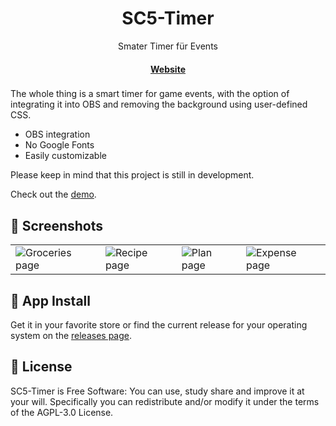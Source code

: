 <h1 align="center">
    SC5-Timer
</h1>
<p align="center">
  <p align="center">Smater Timer für Events</p>
</p>

<h4 align="center">
  <a href="https://r112.me">Website</a>
</h4>


<h3 align="center">
</h3>

The whole thing is a smart timer for game events, with the option of integrating it into OBS and removing the background using user-defined CSS.

- OBS integration
- No Google Fonts
- Easily customizable

Please keep in mind that this project is still in development.

Check out the [demo](https://sc5countdown.partymc.de/).

## 📱 Screenshots

<table>
  <tr>
    <td><img alt="Groceries page" src="metadata/en-US/images/phoneScreenshots/groceries.png"/></td>
    <td><img alt="Recipe page" src="metadata/en-US/images/phoneScreenshots/recipe.png"/></td>
    <td><img alt="Plan page" src="metadata/en-US/images/phoneScreenshots/plan.png"/></td>
    <td><img alt="Expense page" src="metadata/en-US/images/phoneScreenshots/expenses.png"/></td>
   </tr>
</table>

## 🤖 App Install

Get it in your favorite store or find the current release for your operating system on the [releases page](https://github.com/TomBursch/kitchenowl/releases).



## 📜 License

SC5-Timer is Free Software: You can use, study share and improve it at your will. Specifically you can redistribute and/or modify it under the terms of the AGPL-3.0 License.
